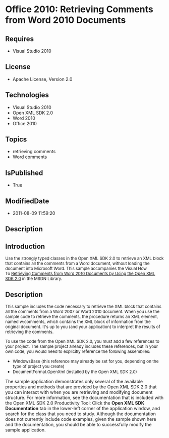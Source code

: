 # Office 2010: Retrieving Comments from Word 2010 Documents
## Requires
* Visual Studio 2010
## License
* Apache License, Version 2.0
## Technologies
* Visual Studio 2010
* Open XML SDK 2.0
* Word 2010
* Office 2010
## Topics
* retrieving comments
* Word comments
## IsPublished
* True
## ModifiedDate
* 2011-08-09 11:59:20
## Description

<h2>Introduction</h2>
<p><span style="font-size:small">Use the strongly typed classes in the Open XML SDK 2.0 to retrieve an XML block that contains all the comments from a Word document, without loading the document into Microsoft Word. This sample accompanies the Visual How To&nbsp;<a href="http://msdn.microsoft.com/en-us/library/hh344204.aspx" target="_blank">Retrieving
 Comments from Word 2010 Documents by Using the Open XML SDK 2.0</a>&nbsp;in the MSDN Library.</span></p>
<h2><span>Description</span></h2>
<p><span style="font-size:small">This sample includes the code necessary to retrieve the XML block that contains all the comments from a Word 2007&nbsp;or Word 2010&nbsp;document. When you use the sample code to retrieve the comments, the procedure returns
 an XML element, named w:comments, which contains the XML block of information from the original document. It's up to you (and your application) to interpret the results of retrieving the comments.</span></p>
<p><span style="font-size:small">To use the code from the Open XML SDK 2.0, you must add a few references to your project. The sample project already includes these references, but in your own code, you would need to explicitly reference the following assemblies:</span></p>
<ul>
<li><span style="font-size:small">WindowsBase (this reference may already be set for you, depending on the type of project you create)</span>
</li><li><span style="font-size:small">DocumentFormat.OpenXml (installed by the Open XML SDK 2.0)</span>
</li></ul>
<p>The sample application demonstrates only several of the available properties and methods that are provided by the Open XML SDK 2.0 that you can interact with when you are retrieving and modifying document structure. For more information, see the documentation
 that is included with the Open XML SDK 2.0 Productivity Tool: Click the <strong>
Open XML SDK Documentation</strong> tab in the lower-left corner of the application window, and search for the class that you need to study. Although the documentation does not currently include code examples, given the sample shown here and the documentation,
 you should be able to successfully modify the sample application.</p>
